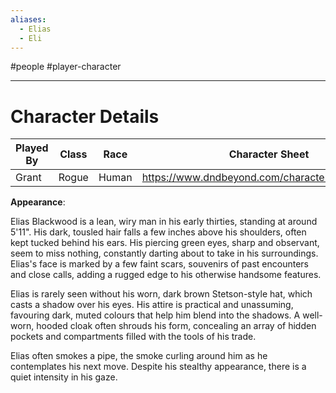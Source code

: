 ```yaml
---
aliases:
  - Elias
  - Eli
---
```

#people #player-character 

---

# Character Details

| Played By | Class | Race  | Character Sheet                                |
| --------- | ----- | ----- | ---------------------------------------------- |
| Grant     | Rogue | Human | https://www.dndbeyond.com/characters/122796153 |

**Appearance**: 

Elias Blackwood is a lean, wiry man in his early thirties, standing at around 5'11". His dark, tousled hair falls a few inches above his shoulders, often kept tucked behind his ears. His piercing green eyes, sharp and observant, seem to miss nothing, constantly darting about to take in his surroundings. Elias's face is marked by a few faint scars, souvenirs of past encounters and close calls, adding a rugged edge to his otherwise handsome features. 

Elias is rarely seen without his worn, dark brown Stetson-style hat, which casts a shadow over his eyes. His attire is practical and unassuming, favouring dark, muted colours that help him blend into the shadows. A well-worn, hooded cloak often shrouds his form, concealing an array of hidden pockets and compartments filled with the tools of his trade. 

Elias often smokes a pipe, the smoke curling around him as he contemplates his next move. Despite his stealthy appearance, there is a quiet intensity in his gaze.
